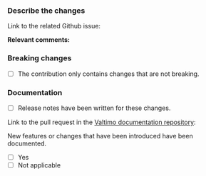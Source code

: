 <!-- Please consider the following points before creating a pull request. -->

### Describe the changes

Link to the related Github issue:

<!-- Please add any additional comments that might be relevant for reviewing this pull request  -->
<!-- Why did you choose to make these changes? Were there any trade-offs you had to consider?   -->
<!-- Note: add an empty line with a > to use multiple lines  -->

**Relevant comments:**

>

### Breaking changes

<!-- Valtimo aims to comply with the SemVer specification.  -->
<!-- Breaking changes are only allowed in the `next-major` branch.  -->

- [ ] The contribution only contains changes that are not breaking.

### Documentation

<!-- Release notes should be available in the Valtimo documentation.  -->

- [ ] Release notes have been written for these changes.

Link to the pull request in the
[Valtimo documentation repository](https://github.com/valtimo-platform/valtimo-documentation):

>

New features or changes that have been introduced have been documented.

- [ ] Yes
- [ ] Not applicable
